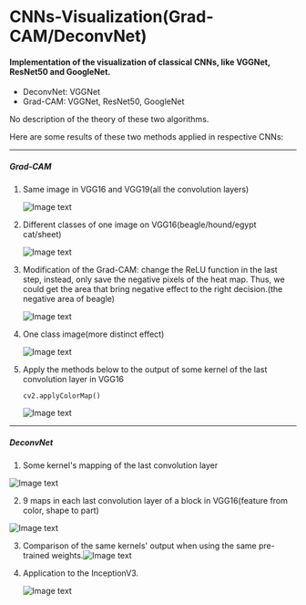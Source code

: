 # CNNs-Visualization(Grad-CAM/DeconvNet)
#### Implementation of the visualization of classical CNNs, like VGGNet, ResNet50 and GoogleNet.  

- DeconvNet: VGGNet
- Grad-CAM: VGGNet, ResNet50, GoogleNet

No description of the theory of these two algorithms.

Here are some results of these two methods applied in respective CNNs:

***

#####  Grad-CAM

1. Same image in VGG16 and VGG19(all the convolution layers)

   ![Image text](<https://raw.githubusercontent.com/Stardust-Zjt/CNNs-Visualization-GradCAM-DeconvNet/master/Image/VGGNet.jpg>)

   

2. Different classes of one image on VGG16(beagle/hound/egypt cat/sheet)

   ![Image text](<https://raw.githubusercontent.com/Stardust-Zjt/CNNs-Visualization-GradCAM-DeconvNet/master/Image/Classes.jpg>)

   

3. Modification of the Grad-CAM: change the ReLU function in the last step, instead, only save the negative pixels of the heat map.  Thus, we could get the area that bring negative effect to the right decision.(the negative area of beagle)

   ![Image text](<https://raw.githubusercontent.com/Stardust-Zjt/CNNs-Visualization-GradCAM-DeconvNet/master/Image/negative.jpg>)

4. One class image(more distinct effect)

   ![Image text](<https://raw.githubusercontent.com/Stardust-Zjt/CNNs-Visualization-GradCAM-DeconvNet/master/Image/one_class.jpg>)

5. Apply the methods below to the output of some kernel of the last convolution layer in VGG16

   ```
   cv2.applyColorMap()
   ```

   ![Image text](<https://raw.githubusercontent.com/Stardust-Zjt/CNNs-Visualization-GradCAM-DeconvNet/master/Image/kernel.jpg>)

***

##### DeconvNet

1. Some kernel's mapping of the last convolution layer

![Image text](<https://raw.githubusercontent.com/Stardust-Zjt/CNNs-Visualization-GradCAM-DeconvNet/master/Image/DeconvNet.jpg>)

2. 9 maps in each last convolution layer of a block in VGG16(feature from color, shape to part)

![Image text](<https://raw.githubusercontent.com/Stardust-Zjt/CNNs-Visualization-GradCAM-DeconvNet/master/Image/lastconv_in_all_block_Dec.jpg>)

3. Comparison of the same kernels' output when using the same pre-trained weights.![Image text](<https://raw.githubusercontent.com/Stardust-Zjt/CNNs-Visualization-GradCAM-DeconvNet/master/Image/comparision.jpg>)

4. Application to the InceptionV3.

   ![Image text](<https://raw.githubusercontent.com/Stardust-Zjt/CNNs-Visualization-GradCAM-DeconvNet/master/Image/InceptionV3.jpg>)